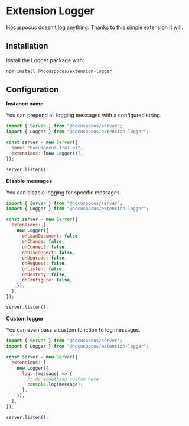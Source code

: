 # Extension Logger

Hocuspocus doesn’t log anything. Thanks to this simple extension it will.

## Installation

Install the Logger package with:

```bash
npm install @hocuspocus/extension-logger
```

## Configuration

**Instance name**

You can prepend all logging messages with a configured string.

```js
import { Server } from "@hocuspocus/server";
import { Logger } from "@hocuspocus/extension-logger";

const server = new Server({
  name: "hocuspocus-fra1-01",
  extensions: [new Logger()],
});

server.listen();
```

**Disable messages**

You can disable logging for specific messages.

```js
import { Server } from "@hocuspocus/server";
import { Logger } from "@hocuspocus/extension-logger";

const server = new Server({
  extensions: [
    new Logger({
      onLoadDocument: false,
      onChange: false,
      onConnect: false,
      onDisconnect: false,
      onUpgrade: false,
      onRequest: false,
      onListen: false,
      onDestroy: false,
      onConfigure: false,
    }),
  ],
});

server.listen();
```

**Custom logger**

You can even pass a custom function to log messages.

```js
import { Server } from "@hocuspocus/server";
import { Logger } from "@hocuspocus/extension-logger";

const server = new Server({
  extensions: [
    new Logger({
      log: (message) => {
        // do something custom here
        console.log(message);
      },
    }),
  ],
});

server.listen();
```
